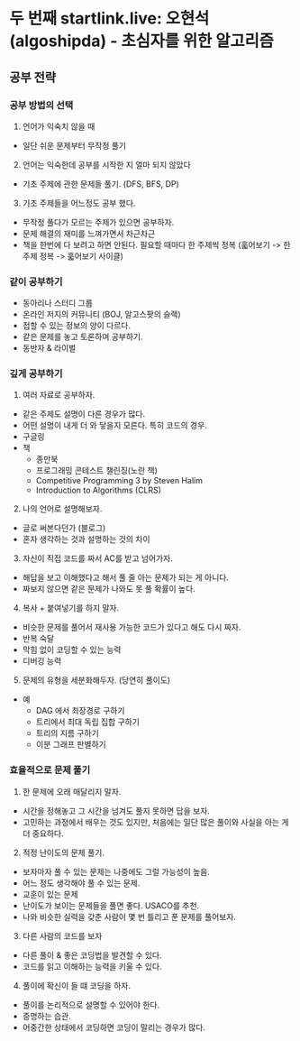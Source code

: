 # 두 번째 startlink.live: 오현석 (algoshipda) - 초심자를 위한 알고리즘
## 공부 전략
### 공부 방법의 선택
1. 언어가 익숙치 않을 때
  * 일단 쉬운 문제부터 무작정 풀기
2. 언어는 익숙한데 공부를 시작한 지 얼마 되지 않았다
  * 기초 주제에 관한 문제들 풀기. (DFS, BFS, DP)
3. 기초 주제들을 어느정도 공부 했다.
  * 무작정 풀다가 모르는 주제가 있으면 공부하자.
  * 문제 해결의 재미를 느껴가면서 차근차근
  * 책을 한번에 다 보려고 하면 안된다. 필요할 때마다 한 주제씩 정복 (훏어보기 -> 한 주제 정복 -> 훏어보기 사이클)

### 같이 공부하기
* 동아리나 스터디 그룹
* 온라인 저지의 커뮤니티 (BOJ, 알고스팟의 슬랙)
* 접할 수 있는 정보의 양이 다르다.
* 같은 문제를 놓고 토론하며 공부하기.
* 동반자 & 라이벌

### 깊게 공부하기
1. 여러 자료로 공부하자.
  * 같은 주제도 설명이 다른 경우가 많다.
  * 어떤 설명이 내게 더 와 닿을지 모른다. 특히 코드의 경우.
  * 구글링
  * 책
    * 종만북
    * 프로그래밍 콘테스트 챌린징(노란 책)
    * Competitive Programming 3 by Steven Halim
    * Introduction to Algorithms (CLRS)
2. 나의 언어로 설명해보자.
  * 글로 써본다던가 (블로그)
  * 혼자 생각하는 것과 설명하는 것의 차이
3. 자신이 직접 코드를 짜서 AC를 받고 넘어가자.
  * 해답을 보고 이해했다고 해서 풀 줄 아는 문제가 되는 게 아니다.
  * 짜보지 않으면 같은 문제가 나와도 못 풀 확률이 높다.
4. 복사 + 붙여넣기를 하지 말자.
  * 비슷한 문제를 풀어서 재사용 가능한 코드가 있다고 해도 다시 짜자.
  * 반복 숙달
  * 막힘 없이 코딩할 수 있는 능력
  * 디버깅 능력
5. 문제의 유형을 세분화해두자. (당연히 풀이도)
  * 예
    - DAG 에서 최장경로 구하기
    - 트리에서 최대 독립 집합 구하기
    - 트리의 지름 구하기
    - 이분 그래프 판별하기
    
### 효율적으로 문제 풀기
1. 한 문제에 오래 매달리지 말자.
  - 시간을 정해놓고 그 시간을 넘겨도 풀지 못하면 답을 보자.
  - 고민하는 과정에서 배우는 것도 있지만, 처음에는 일단 많은 풀이와 사실을 아는 게 더 중요하다.
2. 적정 난이도의 문제 풀기.
  - 보자마자 풀 수 있는 문제는 나중에도 그럴 가능성이 높음.
  - 어느 정도 생각해야 풀 수 있는 문제.
  - 교훈이 있는 문제
  - 난이도가 보이는 문제들을 풀면 좋다. USACO를 추천.
  - 나와 비슷한 실력을 갖춘 사람이 몇 번 틀리고 푼 문제를 풀어보자.
3. 다른 사람의 코드를 보자
  - 다른 풀이 & 좋은 코딩법을 발견할 수 있다.
  - 코드를 읽고 이해하는 능력을 키울 수 있다.
4. 풀이에 확신이 들 떄 코딩을 하자.
  - 풀이를 논리적으로 설명할 수 있어야 한다.
  - 증명하는 습관.
  - 어중간한 상태에서 코딩하면 코딩이 말리는 경우가 많다.
  